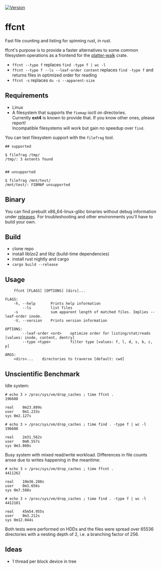 [![Version](https://img.shields.io/crates/v/ffcnt.svg)](https://crates.io/crates/ffcnt)

# ffcnt 

Fast file counting and listing for spinning rust, in rust.

ffcnt's purpose is to provide a faster alternatives to some common filesystem operations as a frontend for the [platter-walk](https://github.com/the8472/platter-walk) crate.


* `ffcnt --type f` replaces `find -type f | wc -l`
* `ffcnt --type f --ls --leaf-order content` replaces `find -type f` and returns files in optimized order for reading 
* `ffcnt -s` replaces `du -s --apparent-size`



## Requirements

* Linux
* A filesystem that supports the `fiemap` ioctl on directories.<br>
Currently **ext4** is known to provide that. If you know other ones, please report!<br>
Incompatible filesystems will work but gain no speedup over `find`.


You can test filesystem support with the `filefrag` tool.  

```
## supported

$ filefrag /tmp/
/tmp/: 3 extents found


## unsupported

$ filefrag /mnt/test/
/mnt/test/: FIBMAP unsupported
```

## Binary

You can find prebuilt x86_64-linux-glibc binaries without debug information under [releases](../../releases).
For troubleshooting and other environments you'll have to build your own.

## Build

* clone repo
* install liblzo2 and libz (build-time dependencies) 
* install rust nightly and cargo
* `cargo build --release`

## Usage

```
    ffcnt [FLAGS] [OPTIONS] [dirs]...

FLAGS:
    -h, --help       Prints help information
        --ls         list files
    -s               sum apparent length of matched files. Implies --leaf-order inode.
    -V, --version    Prints version information

OPTIONS:
        --leaf-order <ord>    optimize order for listing/stat/reads [values: inode, content, dentry]
        --type <type>         filter type [values: f, l, d, s, b, c, p]

ARGS:
    <dirs>...    directories to traverse [default: cwd]
```

## Unscientific Benchmark

Idle system:

```
# echo 3 > /proc/sys/vm/drop_caches ; time ffcnt .
196608

real	0m23.889s
user	0m1.233s
sys	0m2.127s

# echo 3 > /proc/sys/vm/drop_caches ; time find . -type f | wc -l
196608

real	2m31.562s
user	0m0.557s
sys	0m3.860s
```

Busy system with mixed read/write workload. Differences in file counts arose due to writes happening in the meantime:

```
# echo 3 > /proc/sys/vm/drop_caches ; time ffcnt . 
4411262

real	10m36.288s
user	0m3.656s
sys	0m7.588s

# echo 3 > /proc/sys/vm/drop_caches ; time find . -type f | wc -l
4412101

real	45m54.955s
user	0m3.212s
sys	0m12.044s
```

Both tests were performed on HDDs and the files were spread over 65536 directories with a nesting depth of 2, i.e. a branching factor of 256.


## Ideas

* 1 thread per block device in tree
